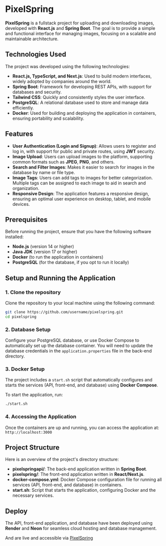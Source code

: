 # PixelSpring

**PixelSpring** is a fullstack project for uploading and downloading images, developed with **React.js** and **Spring Boot**. The goal is to provide a simple and functional interface for managing images, focusing on a scalable and maintainable architecture.

## Technologies Used

The project was developed using the following technologies:

- **React.js, TypeScript, and Next.js**: Used to build modern interfaces, widely adopted by companies around the world.
- **Spring Boot**: Framework for developing REST APIs, with support for databases and security.
- **Tailwind CSS**: Quickly and consistently styles the user interface.
- **PostgreSQL**: A relational database used to store and manage data efficiently.
- **Docker**: Used for building and deploying the application in containers, ensuring portability and scalability.

## Features

- **User Authentication (Login and Signup)**: Allows users to register and log in, with support for public and private routes, using **JWT** security.
- **Image Upload**: Users can upload images to the platform, supporting common formats such as **JPEG**, **PNG**, and others.
- **Search and Filter Images**: Makes it easier to search for images in the database by name or file type.
- **Image Tags**: Users can add tags to images for better categorization. Multiple tags can be assigned to each image to aid in search and organization.
- **Responsive Design**: The application features a responsive design, ensuring an optimal user experience on desktop, tablet, and mobile devices.

## Prerequisites

Before running the project, ensure that you have the following software installed:

- **Node.js** (version 14 or higher)
- **Java JDK** (version 17 or higher)
- **Docker** (to run the application in containers)
- **PostgreSQL** (for the database, if you opt to run it locally)

## Setup and Running the Application

### 1. Clone the repository

Clone the repository to your local machine using the following command:

```bash
git clone https://github.com/username/pixelspring.git
cd pixelspring
```
### 2. Database Setup

Configure your PostgreSQL database, or use Docker Compose to automatically set up the database container. You will need to update the database credentials in the `application.properties` file in the back-end directory.

### 3. Docker Setup

The project includes a `start.sh` script that automatically configures and starts the services (API, front-end, and database) using **Docker Compose**.

To start the application, run:

```bash
./start.sh
```

### 4. Accessing the Application

Once the containers are up and running, you can access the application at: `http://localhost:3000`


## Project Structure

Here is an overview of the project's directory structure:

- **pixelspringapi/**: The back-end application written in **Spring Boot**.
- **pixelspring/**: The front-end application written in **React/Next.js**.
- **docker-compose.yml**: Docker Compose configuration file for running all services (API, front-end, and database) in containers.
- **start.sh**: Script that starts the application, configuring Docker and the necessary services.

## Deploy

The API, front-end application, and database have been deployed using **Render** and **Neon** for seamless cloud hosting and database management.

And are live and accessible via [PixelSpring](https://pixelspring-app.onrender.com/) 



